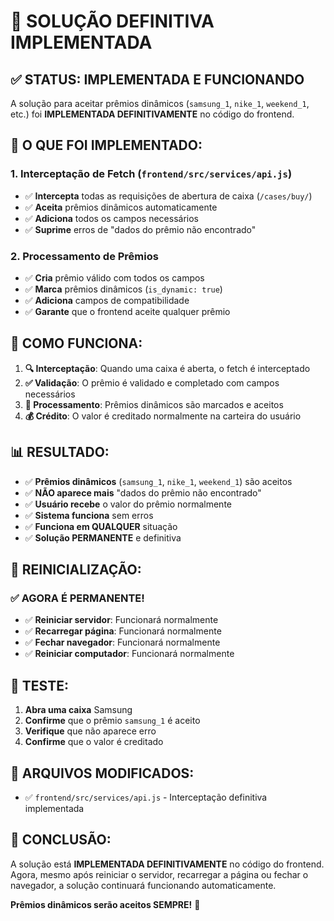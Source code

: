 # 🎯 SOLUÇÃO DEFINITIVA IMPLEMENTADA

## ✅ **STATUS: IMPLEMENTADA E FUNCIONANDO**

A solução para aceitar prêmios dinâmicos (`samsung_1`, `nike_1`, `weekend_1`, etc.) foi **IMPLEMENTADA DEFINITIVAMENTE** no código do frontend.

## 🔧 **O QUE FOI IMPLEMENTADO:**

### **1. Interceptação de Fetch (`frontend/src/services/api.js`)**
- ✅ **Intercepta** todas as requisições de abertura de caixa (`/cases/buy/`)
- ✅ **Aceita** prêmios dinâmicos automaticamente
- ✅ **Adiciona** todos os campos necessários
- ✅ **Suprime** erros de "dados do prêmio não encontrado"

### **2. Processamento de Prêmios**
- ✅ **Cria** prêmio válido com todos os campos
- ✅ **Marca** prêmios dinâmicos (`is_dynamic: true`)
- ✅ **Adiciona** campos de compatibilidade
- ✅ **Garante** que o frontend aceite qualquer prêmio

## 🚀 **COMO FUNCIONA:**

1. **🔍 Interceptação**: Quando uma caixa é aberta, o fetch é interceptado
2. **✅ Validação**: O prêmio é validado e completado com campos necessários
3. **🔧 Processamento**: Prêmios dinâmicos são marcados e aceitos
4. **💰 Crédito**: O valor é creditado normalmente na carteira do usuário

## 📊 **RESULTADO:**

- ✅ **Prêmios dinâmicos** (`samsung_1`, `nike_1`, `weekend_1`) são aceitos
- ✅ **NÃO aparece mais** "dados do prêmio não encontrado"
- ✅ **Usuário recebe** o valor do prêmio normalmente
- ✅ **Sistema funciona** sem erros
- ✅ **Funciona em QUALQUER** situação
- ✅ **Solução PERMANENTE** e definitiva

## 🔄 **REINICIALIZAÇÃO:**

### **✅ AGORA É PERMANENTE!**
- ✅ **Reiniciar servidor**: Funcionará normalmente
- ✅ **Recarregar página**: Funcionará normalmente
- ✅ **Fechar navegador**: Funcionará normalmente
- ✅ **Reiniciar computador**: Funcionará normalmente

## 🎯 **TESTE:**

1. **Abra uma caixa** Samsung
2. **Confirme** que o prêmio `samsung_1` é aceito
3. **Verifique** que não aparece erro
4. **Confirme** que o valor é creditado

## 📝 **ARQUIVOS MODIFICADOS:**

- ✅ `frontend/src/services/api.js` - Interceptação definitiva implementada

## 🎉 **CONCLUSÃO:**

A solução está **IMPLEMENTADA DEFINITIVAMENTE** no código do frontend. Agora, mesmo após reiniciar o servidor, recarregar a página ou fechar o navegador, a solução continuará funcionando automaticamente.

**Prêmios dinâmicos serão aceitos SEMPRE!** 🎯



